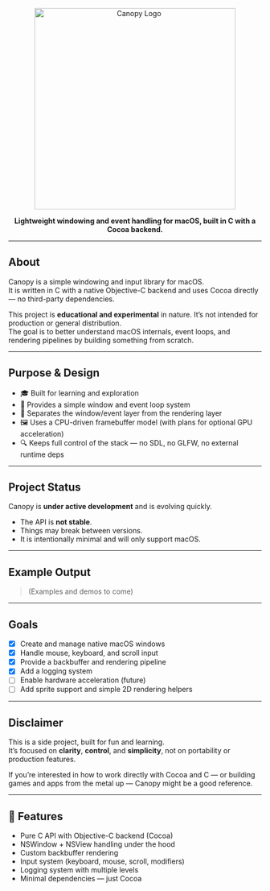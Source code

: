 <p align="center">
  <img src="https://github.com/user-attachments/assets/671c5596-605c-4842-856a-12175a9375d8" width="400" alt="Canopy Logo" />
</p>

<p align="center">
  <strong>Lightweight windowing and event handling for macOS, built in C with a Cocoa backend.</strong>
</p>

---

## About

Canopy is a simple windowing and input library for macOS.  
It is written in C with a native Objective-C backend and uses Cocoa directly — no third-party dependencies.

This project is **educational and experimental** in nature. It’s not intended for production or general distribution.  
The goal is to better understand macOS internals, event loops, and rendering pipelines by building something from scratch.

---

## Purpose & Design

- 🎓 Built for learning and exploration
- 🧱 Provides a simple window and event loop system
- 🧵 Separates the window/event layer from the rendering layer
- 🖼️ Uses a CPU-driven framebuffer model (with plans for optional GPU acceleration)
- 🔍 Keeps full control of the stack — no SDL, no GLFW, no external runtime deps

---

## Project Status

Canopy is **under active development** and is evolving quickly.

- The API is **not stable**.
- Things may break between versions.
- It is intentionally minimal and will only support macOS.

---

## Example Output

> (Examples and demos to come)

---

## Goals

- [x] Create and manage native macOS windows
- [x] Handle mouse, keyboard, and scroll input
- [x] Provide a backbuffer and rendering pipeline
- [x] Add a logging system
- [ ] Enable hardware acceleration (future)
- [ ] Add sprite support and simple 2D rendering helpers

---

## Disclaimer

This is a side project, built for fun and learning.  
It’s focused on **clarity**, **control**, and **simplicity**, not on portability or production features.

If you’re interested in how to work directly with Cocoa and C — or building games and apps from the metal up — Canopy might be a good reference.

---



## 🧱 Features

- Pure C API with Objective-C backend (Cocoa)
- NSWindow + NSView handling under the hood
- Custom backbuffer rendering
- Input system (keyboard, mouse, scroll, modifiers)
- Logging system with multiple levels
- Minimal dependencies — just Cocoa
